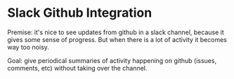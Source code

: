 # Slack Github Integration

Premise: it's nice to see updates from github in a slack channel, because it gives some sense of progress. But when there is a lot of activity it becomes way too noisy.

Goal: give periodical summaries of activity happening on github (issues, comments, etc) without taking over the channel.
